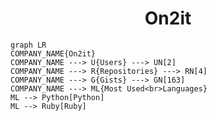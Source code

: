 <h1 align="center">On2it</h1>

```mermaid
graph LR
COMPANY_NAME{On2it}
COMPANY_NAME ---> U{Users} ---> UN[2]
COMPANY_NAME ---> R{Repositories} ---> RN[4]
COMPANY_NAME ---> G{Gists} ---> GN[163]
COMPANY_NAME ---> ML{Most Used<br>Languages}
ML --> Python[Python]
ML --> Ruby[Ruby]
```
